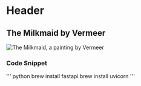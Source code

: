 # Header
## The Milkmaid by Vermeer

![The Milkmaid, a painting by Vermeer](https://museum.royaldelft.com/wp-content/uploads/2024/02/melkmeisje-1024x716.jpg)

### Code Snippet

''' python
brew install fastapi
brew install uvicorn
'''
